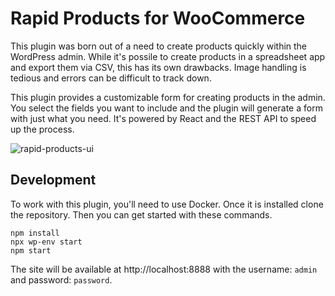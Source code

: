 # Rapid Products for WooCommerce

This plugin was born out of a need to create products quickly within the WordPress admin. While it's possile to create products in a spreadsheet app and export them via CSV, this has its own drawbacks. Image handling is tedious and errors can be difficult to track down.

This plugin provides a customizable form for creating products in the admin. You select the fields you want to include and the plugin will generate a form with just what you need. It's powered by React and the REST API to speed up the process.

![rapid-products-ui](https://user-images.githubusercontent.com/1138631/160152349-90fbb688-5f15-4ea2-90a8-404b2bd9816d.png)

## Development

To work with this plugin, you'll need to use Docker. Once it is installed clone the repository. Then you can get started with these commands.

```
npm install
npx wp-env start
npm start
```

The site will be available at http://localhost:8888 with the username: `admin` and password: `password`.
